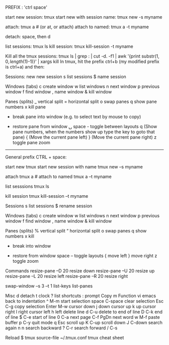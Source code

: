 PREFIX : 'ctrl space'

start new session:
tmux
start new with session name:
tmux new -s myname

attach:
tmux a  #  (or at, or attach)
attach to named:
tmux a -t myname

detach:
<ctrl>space, then d

list sessions:
tmux ls
kill session:
tmux kill-session -t myname

Kill all the tmux sessions:
tmux ls | grep : | cut -d. -f1 | awk '{print substr($1, 0, length($1)-1)}' | xargs kill
In tmux, hit the prefix ctrl+b (my modified prefix is ctrl+a) and then:

Sessions:
new<CR>  new session
s  list sessions
$  name session

Windows (tabs)
c  create window
w  list windows
n  next window
p  previous window
f  find window
,  name window
&  kill window

Panes (splits)
_  vertical split
=  horizontal split
o  swap panes
q  show pane numbers
x  kill pane
+  break pane into window (e.g. to select text by mouse to copy)
-  restore pane from window
⍽  space - toggle between layouts
<prefix> q (Show pane numbers, when the numbers show up type the key to goto that pane)
<prefix> { (Move the current pane left)
<prefix> } (Move the current pane right)
<prefix> z toggle pane zoom
------------------------------------------------------------

General
prefix
 CTRL + space:

start	new
 tmux
start	new	session	with	name
 tmux new –s myname

attach
 tmux a #
attach	to named
 tmux a –t myname

list	sesssions
 tmux ls

kill	session
 tmux kill-session –t myname

Sessions
s list	sessions
$ rename	session

Windows (tabs)
c create	window
w list	windows
n next	window
p previous	window
f find	window
, name	window
& kill	window

Panes	(splits)
% vertical	split
“ horizontal	split
o swap	panes
q show	numbers
x kill
+ break	into	window
- restore	from	window
space	– toggle	layouts
{ move	left
} move	right
z toggle	zoom

Commands
resize-pane –D 20 resize	down
resize-pane –U 20 resize	up
resize-pane –L 20 resize	left
resize-pane –R 20 resize	right

swap-window –s 3 –t 1
list-keys
list-panes

Misc
d detach
t clock
? list	shortcuts
: prompt
Copy	m
Function vi emacs
back	to	indentation ^ M-m
start	selection space C-space
clear	selection Esc C-g
copy	selection Enter M-w
cursor	down j down
cursor	up k up
cursor	right l right
cursor	left h left
delete	line d C-u
delete	to	end	of	line D C-k
end	of	line $ C-e
start	of	line 0 C-a
next	page C-f PgDn
next	word w M-f
paste	buffer p C-y
quit	mode q Esc
scroll	up K C-up
scroll	down J C-down
search	again n n
search	backward ? C-r
search	forward / C-s

Reload
$ tmux source-file ~/.tmux.conf
tmux cheat	sheet
